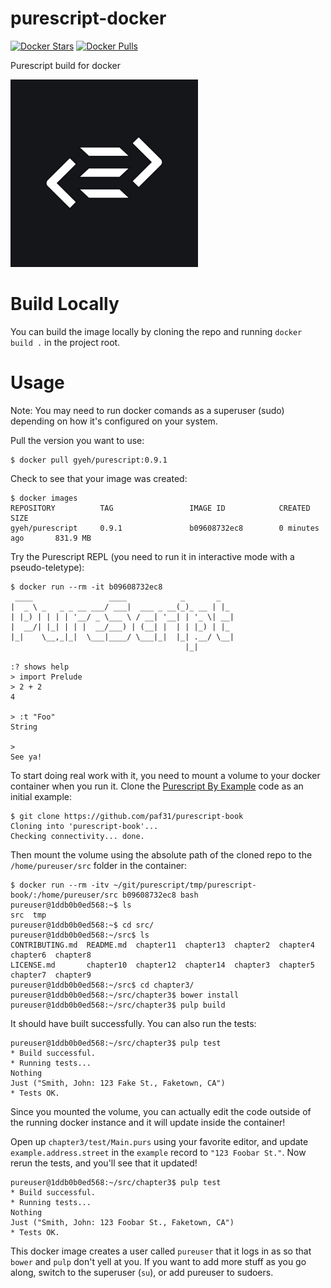 # purescript-docker

[![Docker Stars](https://img.shields.io/docker/stars/gyeh/purescript.svg?maxAge=2592000)](https://hub.docker.com/r/gyeh/purescript/)
[![Docker Pulls](https://img.shields.io/docker/pulls/gyeh/purescript.svg?maxAge=2592000)](https://hub.docker.com/r/gyeh/purescript/)

Purescript build for docker

![Purescript](https://raw.githubusercontent.com/Risto-Stevcev/purescript-docker/master/logo.png)

# Build Locally

You can build the image locally by cloning the repo and running `docker build .` in the project root.

# Usage

Note: You may need to run docker comands as a superuser (sudo) depending on how it's configured on your system.

Pull the version you want to use:

```
$ docker pull gyeh/purescript:0.9.1
```

Check to see that your image was created:

```
$ docker images
REPOSITORY          TAG                 IMAGE ID            CREATED             SIZE
gyeh/purescript     0.9.1               b09608732ec8        0 minutes ago       831.9 MB
```

Try the Purescript REPL (you need to run it in interactive mode with a pseudo-teletype):

```
$ docker run --rm -it b09608732ec8
 ____                 ____            _       _   
|  _ \ _   _ _ __ ___/ ___|  ___ _ __(_)_ __ | |_
| |_) | | | | '__/ _ \___ \ / __| '__| | '_ \| __|
|  __/| |_| | | |  __/___) | (__| |  | | |_) | |_
|_|    \__,_|_|  \___|____/ \___|_|  |_| .__/ \__|
                                       |_|        

:? shows help
> import Prelude
> 2 + 2
4

> :t "Foo"
String

>
See ya!
```

To start doing real work with it, you need to mount a volume to your docker container when you run it.
Clone the [Purescript By Example](https://leanpub.com/purescript/read) code as an initial example:

```
$ git clone https://github.com/paf31/purescript-book
Cloning into 'purescript-book'...
Checking connectivity... done.
```

Then mount the volume using the absolute path of the cloned repo to the `/home/pureuser/src` folder in the container:

```
$ docker run --rm -itv ~/git/purescript/tmp/purescript-book/:/home/pureuser/src b09608732ec8 bash
pureuser@1ddb0b0ed568:~$ ls
src  tmp
pureuser@1ddb0b0ed568:~$ cd src/
pureuser@1ddb0b0ed568:~/src$ ls
CONTRIBUTING.md  README.md  chapter11  chapter13  chapter2  chapter4  chapter6  chapter8
LICENSE.md       chapter10  chapter12  chapter14  chapter3  chapter5  chapter7  chapter9
pureuser@1ddb0b0ed568:~/src$ cd chapter3/
pureuser@1ddb0b0ed568:~/src/chapter3$ bower install
pureuser@1ddb0b0ed568:~/src/chapter3$ pulp build
```

It should have built successfully. You can also run the tests:

```
pureuser@1ddb0b0ed568:~/src/chapter3$ pulp test
* Build successful.
* Running tests...
Nothing
Just ("Smith, John: 123 Fake St., Faketown, CA")
* Tests OK.
```

Since you mounted the volume, you can actually edit the code outside of the running docker instance and it will update inside the container!

Open up `chapter3/test/Main.purs` using your favorite editor, and update `example.address.street` in the `example` record to `"123 Foobar St."`. Now rerun the tests, and you'll see that it updated!

```
pureuser@1ddb0b0ed568:~/src/chapter3$ pulp test
* Build successful.
* Running tests...
Nothing
Just ("Smith, John: 123 Foobar St., Faketown, CA")
* Tests OK.
```

This docker image creates a user called `pureuser` that it logs in as so that `bower` and `pulp` don't yell at you. If you want to add more stuff as you go along, switch to the superuser (`su`), or add pureuser to sudoers.
